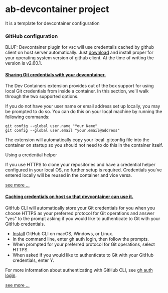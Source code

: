 # ab-devcontainer project

It is a template for devcontainer configuration

### GitHub configuration

BLUF: Devcontainer plugin for vsc will use credentails cached by github client on host server automatically. Just [download](https://github.com/cli/cli/releases/tag/v2.60.1) and install proper for your operating system version of github client. At the time of writing the version is v2.60.1.


#### [Sharing Git credentials with your devcontainer.](https://code.visualstudio.com/remote/advancedcontainers/)

The Dev Containers extension provides out of the box support for using local Git credentials from inside a container. In this section, we'll walk through the two supported options.

If you do not have your user name or email address set up locally, you may be prompted to do so. You can do this on your local machine by running the following commands:

```
git config --global user.name "Your Name"
git config --global user.email "your.email@address"
```
The extension will automatically copy your local .gitconfig file into the container on startup so you should not need to do this in the container itself.

Using a credential helper

If you use HTTPS to clone your repositories and have a credential helper configured in your local OS, no further setup is required. Credentials you've entered locally will be reused in the container and vice versa.

[see more ...](https://code.visualstudio.com/remote/advancedcontainers/)

#### [Caching credentials on host so that devcontainer can use it.](https://docs.github.com/en/get-started/getting-started-with-git/caching-your-github-credentials-in-git)

GitHub CLI will automatically store your Git credentials for you when you choose HTTPS as your preferred protocol for Git operations and answer "yes" to the prompt asking if you would like to authenticate to Git with your GitHub credentials.

- [Install](https://github.com/cli/cli#installation) GitHub CLI on macOS, Windows, or Linux.
- In the command line, enter gh auth login, then follow the prompts.
- When prompted for your preferred protocol for Git operations, select HTTPS.
- When asked if you would like to authenticate to Git with your GitHub credentials, enter Y.

For more information about authenticating with GitHub CLI, see [gh auth login](https://cli.github.com/manual/gh_auth_login).

[see more ...](https://docs.github.com/en/get-started/getting-started-with-git/caching-your-github-credentials-in-git)

